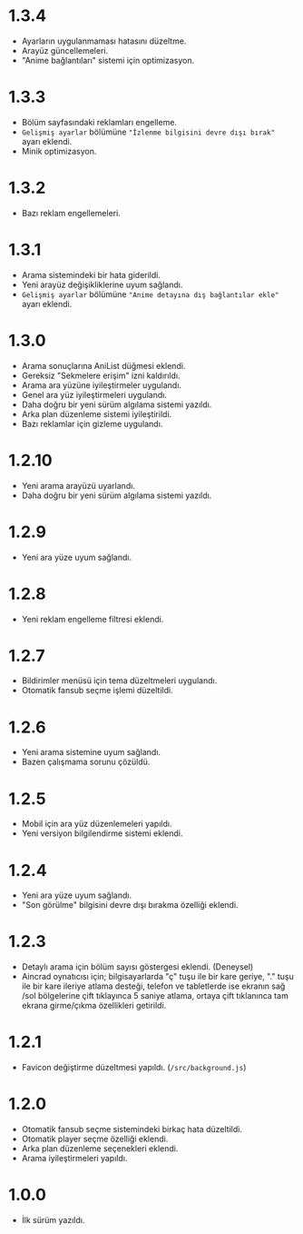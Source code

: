 # 1.3.4
- Ayarların uygulanmaması hatasını düzeltme.
- Arayüz güncellemeleri.
- "Anime bağlantıları" sistemi için optimizasyon.

# 1.3.3
- Bölüm sayfasındaki reklamları engelleme.
- `Gelişmiş ayarlar` bölümüne `"İzlenme bilgisini devre dışı bırak"` ayarı eklendi.
- Minik optimizasyon.

# 1.3.2
- Bazı reklam engellemeleri.

# 1.3.1
- Arama sistemindeki bir hata giderildi.
- Yeni arayüz değişikliklerine uyum sağlandı.
- `Gelişmiş ayarlar` bölümüne `"Anime detayına dış bağlantılar ekle"` ayarı eklendi.

# 1.3.0
- Arama sonuçlarına AniList düğmesi eklendi.
- Gereksiz "Sekmelere erişim" izni kaldırıldı.
- Arama ara yüzüne iyileştirmeler uygulandı.
- Genel ara yüz iyileştirmeleri uygulandı.
- Daha doğru bir yeni sürüm algılama sistemi yazıldı.
- Arka plan düzenleme sistemi iyileştirildi.
- Bazı reklamlar için gizleme uygulandı.

# 1.2.10
- Yeni arama arayüzü uyarlandı.
- Daha doğru bir yeni sürüm algılama sistemi yazıldı.

# 1.2.9
- Yeni ara yüze uyum sağlandı.

# 1.2.8
- Yeni reklam engelleme filtresi eklendi.

# 1.2.7
- Bildirimler menüsü için tema düzeltmeleri uygulandı.
- Otomatik fansub seçme işlemi düzeltildi.

# 1.2.6
- Yeni arama sistemine uyum sağlandı.
- Bazen çalışmama sorunu çözüldü.

# 1.2.5
- Mobil için ara yüz düzenlemeleri yapıldı.
- Yeni versiyon bilgilendirme sistemi eklendi.

# 1.2.4
- Yeni ara yüze uyum sağlandı.
- "Son görülme" bilgisini devre dışı bırakma özelliği eklendi.

# 1.2.3
- Detaylı arama için bölüm sayısı göstergesi eklendi. (Deneysel)
- Aincrad oynatıcısı için; bilgisayarlarda "ç" tuşu ile bir kare geriye, "." tuşu ile bir kare ileriye atlama desteği, telefon ve tabletlerde ise ekranın sağ /sol bölgelerine çift tıklayınca 5 saniye atlama, ortaya çift tıklanınca tam ekrana girme/çıkma özellikleri getirildi.

# 1.2.1
- Favicon değiştirme düzeltmesi yapıldı. (`/src/background.js`)

# 1.2.0
- Otomatik fansub seçme sistemindeki birkaç hata düzeltildi.
- Otomatik player seçme özelliği eklendi.
- Arka plan düzenleme seçenekleri eklendi.
- Arama iyileştirmeleri yapıldı.

# 1.0.0
- İlk sürüm yazıldı.
